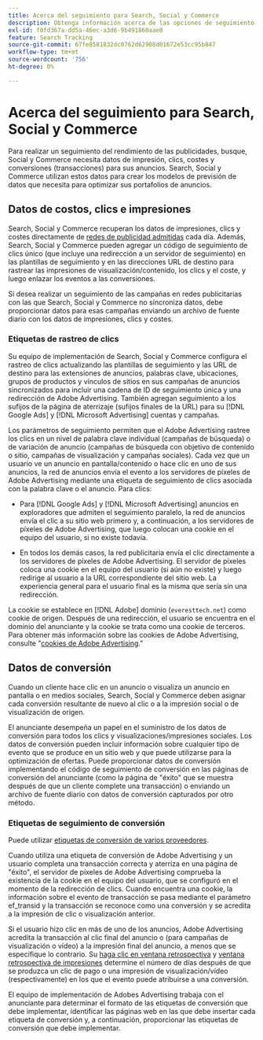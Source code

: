 ```yaml
---
title: Acerca del seguimiento para Search, Social y Commerce
description: Obtenga información acerca de las opciones de seguimiento para Search, Social y Commerce.
exl-id: f0fd367a-dd5a-46ec-a3d6-9b491860aae8
feature: Search Tracking
source-git-commit: 67fe8581832dc0762d62908d01672e53cc95b847
workflow-type: tm+mt
source-wordcount: '756'
ht-degree: 0%

---
```


# Acerca del seguimiento para Search, Social y Commerce

Para realizar un seguimiento del rendimiento de las publicidades, busque, Social y Commerce necesita datos de impresión, clics, costes y conversiones (transacciones) para sus anuncios. Search, Social y Commerce utilizan estos datos para crear los modelos de previsión de datos que necesita para optimizar sus portafolios de anuncios.

## Datos de costos, clics e impresiones

Search, Social y Commerce recuperan los datos de impresiones, clics y costes directamente de [redes de publicidad admitidas](/help/search-social-commerce/introduction/supported-inventory.md) cada día. Además, Search, Social y Commerce pueden agregar un código de seguimiento de clics único (que incluye una redirección a un servidor de seguimiento) en las plantillas de seguimiento y en las direcciones URL de destino para rastrear las impresiones de visualización/contenido, los clics y el coste, y luego enlazar los eventos a las conversiones.

Si desea realizar un seguimiento de las campañas en redes publicitarias con las que Search, Social y Commerce no sincroniza datos, debe proporcionar datos para esas campañas enviando un archivo de fuente diario con los datos de impresiones, clics y costes.

### Etiquetas de rastreo de clics

Su equipo de implementación de Search, Social y Commerce configura el rastreo de clics actualizando las plantillas de seguimiento y las URL de destino para las extensiones de anuncios, palabras clave, ubicaciones, grupos de productos y vínculos de sitios en sus campañas de anuncios sincronizados para incluir una cadena de ID de seguimiento única y una redirección de Adobe Advertising. También agregan seguimiento a los sufijos de la página de aterrizaje (sufijos finales de la URL) para su [!DNL Google Ads] y [!DNL Microsoft Advertising] cuentas y campañas.

Los parámetros de seguimiento permiten que el Adobe Advertising rastree los clics en un nivel de palabra clave individual (campañas de búsqueda) o de variación de anuncio (campañas de búsqueda con objetivo de contenido o sitio, campañas de visualización y campañas sociales). Cada vez que un usuario ve un anuncio en pantalla/contenido o hace clic en uno de sus anuncios, la red de anuncios envía el evento a los servidores de píxeles de Adobe Advertising mediante una etiqueta de seguimiento de clics asociada con la palabra clave o el anuncio. Para clics:

* Para [!DNL Google Ads] y [!DNL Microsoft Advertising] anuncios en exploradores que admiten el seguimiento paralelo, la red de anuncios envía el clic a su sitio web primero y, a continuación, a los servidores de píxeles de Adobe Advertising, que luego colocan una cookie en el equipo del usuario, si no existe todavía.

* En todos los demás casos, la red publicitaria envía el clic directamente a los servidores de píxeles de Adobe Advertising. El servidor de píxeles coloca una cookie en el equipo del usuario (si aún no existe) y luego redirige al usuario a la URL correspondiente del sitio web. La experiencia general para el usuario final es la misma que sería sin una redirección.

La cookie se establece en [!DNL Adobe] dominio (`everesttech.net`) como cookie de origen. Después de una redirección, el usuario se encuentra en el dominio del anunciante y la cookie se trata como una cookie de terceros. Para obtener más información sobre las cookies de Adobe Advertising, consulte &quot;[cookies de Adobe Advertising](https://experienceleague.adobe.com/docs/core-services/interface/ec-cookies/cookies-advertising-cloud.html).&quot;

## Datos de conversión

Cuando un cliente hace clic en un anuncio o visualiza un anuncio en pantalla o en medios sociales, Search, Social y Commerce deben asignar cada conversión resultante de nuevo al clic o a la impresión social o de visualización de origen.

El anunciante desempeña un papel en el suministro de los datos de conversión para todos los clics y visualizaciones/impresiones sociales. Los datos de conversión pueden incluir información sobre cualquier tipo de evento que se produce en un sitio web y que puede utilizarse para la optimización de ofertas. Puede proporcionar datos de conversión implementando el código de seguimiento de conversión en las páginas de conversión del anunciante (como la página de &quot;éxito&quot; que se muestra después de que un cliente complete una transacción) o enviando un archivo de fuente diario con datos de conversión capturados por otro método.

### Etiquetas de seguimiento de conversión

Puede utilizar [etiquetas de conversión de varios proveedores](/help/search-social-commerce/tracking/conversion-tracking-about.md).

Cuando utiliza una etiqueta de conversión de Adobe Advertising y un usuario completa una transacción correcta y aterriza en una página de &quot;éxito&quot;, el servidor de píxeles de Adobe Advertising comprueba la existencia de la cookie en el equipo del usuario, que se configuró en el momento de la redirección de clics. Cuando encuentra una cookie, la información sobre el evento de transacción se pasa mediante el parámetro ef_transid y la transacción se reconoce como una conversión y se acredita a la impresión de clic o visualización anterior.

Si el usuario hizo clic en más de uno de los anuncios, Adobe Advertising acredita la transacción al clic final del anuncio o (para campañas de visualización o vídeo) a la impresión final del anuncio, a menos que se especifique lo contrario. Su [haga clic en ventana retrospectiva](/help/search-social-commerce/glossary.md#c-d) y [ventana retrospectiva de impresiones](/help/search-social-commerce/glossary.md#i-j) determine el número de días después de que se produzca un clic de pago o una impresión de visualización/vídeo (respectivamente) en los que el evento puede atribuirse a una conversión.

El equipo de implementación de Adobes Advertising trabaja con el anunciante para determinar el formato de las etiquetas de conversión que debe implementar, identificar las páginas web en las que debe insertar cada etiqueta de conversión y, a continuación, proporcionar las etiquetas de conversión que debe implementar.
